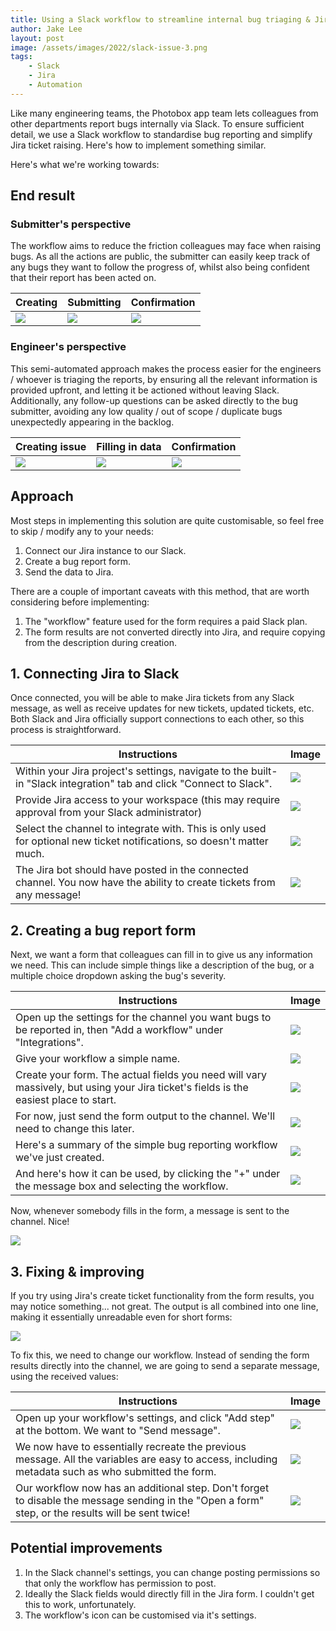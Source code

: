```yaml
---
title: Using a Slack workflow to streamline internal bug triaging & Jira ticket creation
author: Jake Lee
layout: post
image: /assets/images/2022/slack-issue-3.png
tags:
    - Slack
    - Jira
    - Automation
---
```


Like many engineering teams, the Photobox app team lets colleagues from other departments report bugs internally via Slack. To ensure sufficient detail, we use a Slack workflow to standardise bug reporting and simplify Jira ticket raising. Here's how to implement something similar.

Here's what we're working towards:

## End result

### Submitter's perspective

The workflow aims to reduce the friction colleagues may face when raising bugs. As all the actions are public, the submitter can easily keep track of any bugs they want to follow the progress of, whilst also being confident that their report has been acted on.

| Creating | Submitting | Confirmation |
| --- | --- | --- |
| [![](/assets/images/2022/slack-end-1-thumbnail.png)](/assets/images/2022/slack-end-1.png) | [![](/assets/images/2022/slack-end-2-thumbnail.png)](/assets/images/2022/slack-end-2.png) | [![](/assets/images/2022/slack-end-3a-thumbnail.png)](/assets/images/2022/slack-end-3a.png) |

### Engineer's perspective

This semi-automated approach makes the process easier for the engineers / whoever is triaging the reports, by ensuring all the relevant information is provided upfront, and letting it be actioned without leaving Slack. Additionally, any follow-up questions can be asked directly to the bug submitter, avoiding any low quality / out of scope / duplicate bugs unexpectedly appearing in the backlog.

| Creating issue | Filling in data | Confirmation |
| --- | --- | --- |
| [![](/assets/images/2022/slack-end-3-thumbnail.png)](/assets/images/2022/slack-end-3.png) | [![](/assets/images/2022/slack-end-4-thumbnail.png)](/assets/images/2022/slack-end-4.png) | [![](/assets/images/2022/slack-end-5-thumbnail.png)](/assets/images/2022/slack-end-5.png) |

## Approach

Most steps in implementing this solution are quite customisable, so feel free to skip / modify any to your needs:

1. Connect our Jira instance to our Slack.
2. Create a bug report form.
3. Send the data to Jira.

There are a couple of important caveats with this method, that are worth considering before implementing:

1. The "workflow" feature used for the form requires a paid Slack plan.
2. The form results are not converted directly into Jira, and require copying from the description during creation.

## 1. Connecting Jira to Slack

Once connected, you will be able to make Jira tickets from any Slack message, as well as receive updates for new tickets, updated tickets, etc. Both Slack and Jira officially support connections to each other, so this process is straightforward.

| Instructions | Image |
| --- | --- |
| Within your Jira project's settings, navigate to the built-in "Slack integration" tab and click "Connect to Slack". | [![](/assets/images/2022/slack-setup-1-thumbnail.png)](/assets/images/2022/slack-setup-1.png) |
| Provide Jira access to your workspace (this may require approval from your Slack administrator) | [![](/assets/images/2022/slack-setup-2-thumbnail.png)](/assets/images/2022/slack-setup-2.png) |
| Select the channel to integrate with. This is only used for optional new ticket notifications, so doesn't matter much. | [![](/assets/images/2022/slack-setup-3-thumbnail.png)](/assets/images/2022/slack-setup-3.png) |
| The Jira bot should have posted in the connected channel. You now have the ability to create tickets from any message! | [![](/assets/images/2022/slack-setup-4-thumbnail.png)](/assets/images/2022/slack-setup-4.png) |


## 2. Creating a bug report form

Next, we want a form that colleagues can fill in to give us any information we need. This can include simple things like a description of the bug, or a multiple choice dropdown asking the bug's severity.

| Instructions | Image |
| --- | --- |
| Open up the settings for the channel you want bugs to be reported in, then "Add a workflow" under "Integrations". | [![](/assets/images/2022/slack-create-1-thumbnail.png)](/assets/images/2022/slack-create-1.png) |
| Give your workflow a simple name. | [![](/assets/images/2022/slack-create-2-thumbnail.png)](/assets/images/2022/slack-create-2.png) |
| Create your form. The actual fields you need will vary massively, but using your Jira ticket's fields is the easiest place to start. | [![](/assets/images/2022/slack-create-3-thumbnail.png)](/assets/images/2022/slack-create-3.png) |
| For now, just send the form output to the channel. We'll need to change this later. | [![](/assets/images/2022/slack-create-4-thumbnail.png)](/assets/images/2022/slack-create-4.png) |
| Here's a summary of the simple bug reporting workflow we've just created. | [![](/assets/images/2022/slack-create-5-thumbnail.png)](/assets/images/2022/slack-create-5.png) |
| And here's how it can be used, by clicking the "+" under the message box and selecting the workflow. | [![](/assets/images/2022/slack-create-6-thumbnail.png)](/assets/images/2022/slack-create-6.png) |

Now, whenever somebody fills in the form, a message is sent to the channel. Nice!

![](/assets/images/2022/slack-create-7.png)

## 3. Fixing & improving

If you try using Jira's create ticket functionality from the form results, you may notice something... not great. The output is all combined into one line, making it essentially unreadable even for short forms:

[![](/assets/images/2022/slack-issue-1-thumbnail.png)](/assets/images/2022/slack-issue-1.png)

To fix this, we need to change our workflow. Instead of sending the form results directly into the channel, we are going to send a separate message, using the received values:

| Instructions | Image |
| --- | --- |
| Open up your workflow's settings, and click "Add step" at the bottom. We want to "Send message". | [![](/assets/images/2022/slack-create-5-thumbnail.png)](/assets/images/2022/slack-create-5.png) |
| We now have to essentially recreate the previous message. All the variables are easy to access, including metadata such as who submitted the form. | [![](/assets/images/2022/slack-issue-2-thumbnail.png)](/assets/images/2022/slack-issue-2.png) |
| Our workflow now has an additional step. Don't forget to disable the message sending in the "Open a form" step, or the results will be sent twice! | [![](/assets/images/2022/slack-issue-3-thumbnail.png)](/assets/images/2022/slack-issue-3.png) |

## Potential improvements

1. In the Slack channel's settings, you can change posting permissions so that only the workflow has permission to post.
2. Ideally the Slack fields would directly fill in the Jira form. I couldn't get this to work, unfortunately.
3. The workflow's icon can be customised via it's settings.